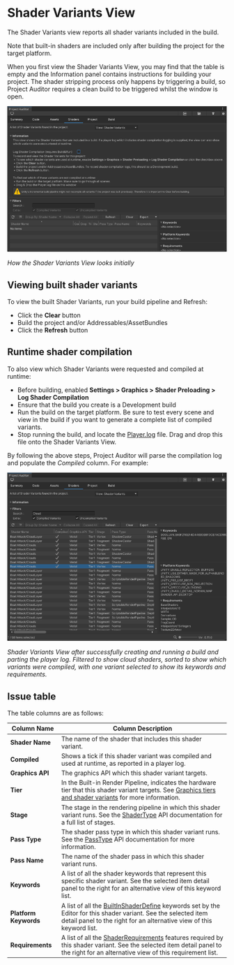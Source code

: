 <a name="ShaderVariants"></a>
# Shader Variants View
The Shader Variants view reports all shader variants included in the build.

Note that built-in shaders are included only after building the project for the target platform.

When you first view the Shader Variants View, you may find that the table is empty and the Information panel contains
instructions for building your project. The shader stripping process only happens by triggering a build, so Project
Auditor requires a clean build to be triggered whilst the window is open.

<img src="images/variants-intro.png">

*How the Shader Variants View looks initially*

## Viewing built shader variants
To view the built Shader Variants, run your build pipeline and Refresh:
* Click the **Clear** button
* Build the project and/or Addressables/AssetBundles
* Click the **Refresh** button

## Runtime shader compilation
To also view which Shader Variants were requested and compiled at runtime:
* Before building, enabled **Settings > Graphics > Shader Preloading > Log Shader Compilation**
* Ensure that the build you create is a Development build
* Run the build on the target platform. Be sure to test every scene and view in the build if you want to generate a complete list of compiled variants.
* Stop running the build, and locate the [Player.log](https://docs.unity3d.com/Manual/LogFiles.html) file. Drag and drop this file onto the Shader Variants View.

By following the above steps, Project Auditor will parse the compilation log and populate the *Compiled* column. For
example:

<img src="images/variants-shader-compilation.png">

*Shader Variants View after successfully creating and running a build and parting the player log. Filtered to show cloud
shaders, sorted to show which variants were compiled, with one variant selected to show its keywords and requirements.*

## Issue table

The table columns are as follows:

| Column Name           | Column Description                                                                                                                                                                                                                                                     | 
|-----------------------|------------------------------------------------------------------------------------------------------------------------------------------------------------------------------------------------------------------------------------------------------------------------|
| **Shader Name**       | The name of the shader that includes this shader variant.                                                                                                                                                                                                   |
| **Compiled**          | Shows a tick if this shader variant was compiled and used at runtime, as reported in a player log.                                                                                                                                                                     |
| **Graphics API**      | The graphics API which this shader variant targets.                                                                                                                                                                                                                    |
| **Tier**              | In the Built-in Render Pipeline, indicates the hardware tier that this shader variant targets. See [Graphics tiers and shader variants](https://docs.unity3d.com/Manual/graphics-tiers.html#shader-variants) for more information.                                     |
| **Stage**             | The stage in the rendering pipeline in which this shader variant runs. See the [ShaderType](https://docs.unity3d.com/ScriptReference/Rendering.ShaderType.html) API documentation for a full list of stages.                                                           |
| **Pass Type**         | The shader pass type in which this shader variant runs. See the [PassType](https://docs.unity3d.com/ScriptReference/Rendering.PassType.html) API documentation for more information.                                                                                   |
| **Pass Name**         | The name of the shader pass in which this shader variant runs.                                                                                                                                                                                                         |
| **Keywords**          | A list of all the shader keywords that represent this specific shader variant. See the selected item detail panel to the right for an alternative view of this keyword list.                                                                                           |
| **Platform Keywords** | A list of all the [BuiltInShaderDefine](https://docs.unity3d.com/ScriptReference/Rendering.BuiltinShaderDefine.html) keywords set by the Editor for this shader variant. See the selected item detail panel to the right for an alternative view of this keyword list. |
| **Requirements**      | A list of all the [ShaderRequirements](https://docs.unity3d.com/ScriptReference/Rendering.ShaderRequirements.html) features required by this shader variant. See the selected item detail panel to the right for an alternative view of this requirement list.         |
